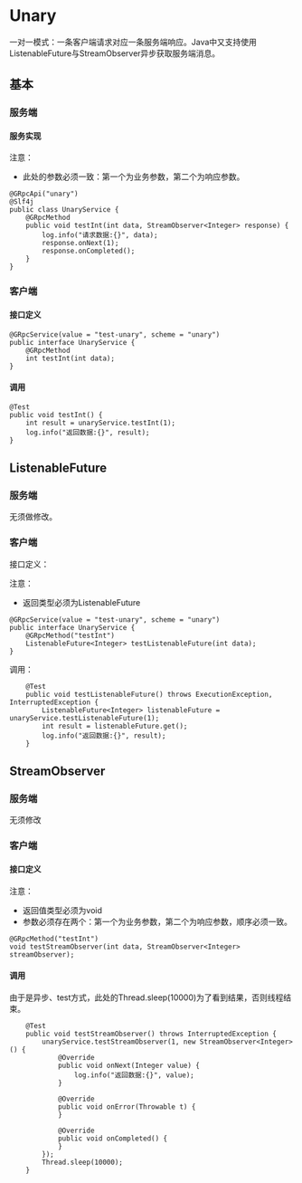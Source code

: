 # Unary
一对一模式：一条客户端请求对应一条服务端响应。Java中又支持使用ListenableFuture与StreamObserver异步获取服务端消息。

## 基本

### 服务端

#### 服务实现

注意：
- 此处的参数必须一致：第一个为业务参数，第二个为响应参数。

```
@GRpcApi("unary")
@Slf4j
public class UnaryService {
    @GRpcMethod
    public void testInt(int data, StreamObserver<Integer> response) {
        log.info("请求数据:{}", data);
        response.onNext(1);
        response.onCompleted();
    }
}
```

### 客户端

#### 接口定义

```
@GRpcService(value = "test-unary", scheme = "unary")
public interface UnaryService {
    @GRpcMethod
    int testInt(int data);
}
```

#### 调用

```
@Test
public void testInt() {
    int result = unaryService.testInt(1);
    log.info("返回数据:{}", result);
}
```


## ListenableFuture

### 服务端
无须做修改。

### 客户端

接口定义：

注意：
- 返回类型必须为ListenableFuture

```
@GRpcService(value = "test-unary", scheme = "unary")
public interface UnaryService {
    @GRpcMethod("testInt")
    ListenableFuture<Integer> testListenableFuture(int data);
}
```

调用：

```
    @Test
    public void testListenableFuture() throws ExecutionException, InterruptedException {
        ListenableFuture<Integer> listenableFuture = unaryService.testListenableFuture(1);
        int result = listenableFuture.get();
        log.info("返回数据:{}", result);
    }
```


## StreamObserver

### 服务端
无须修改

### 客户端

#### 接口定义

注意：
- 返回值类型必须为void
- 参数必须存在两个：第一个为业务参数，第二个为响应参数，顺序必须一致。

```
@GRpcMethod("testInt")
void testStreamObserver(int data, StreamObserver<Integer> streamObserver);
```

#### 调用
由于是异步、test方式，此处的Thread.sleep(10000)为了看到结果，否则线程结束。

```
    @Test
    public void testStreamObserver() throws InterruptedException {
        unaryService.testStreamObserver(1, new StreamObserver<Integer>() {
            @Override
            public void onNext(Integer value) {
                log.info("返回数据:{}", value);
            }

            @Override
            public void onError(Throwable t) {
            }

            @Override
            public void onCompleted() {
            }
        });
        Thread.sleep(10000);
    }
```

